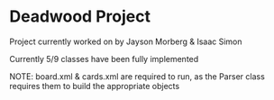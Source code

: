# Deadwood Project

Project currently worked on by Jayson Morberg & Isaac Simon

Currently 5/9 classes have been fully implemented

NOTE: board.xml & cards.xml are required to run, as the Parser class requires
them to build the appropriate objects